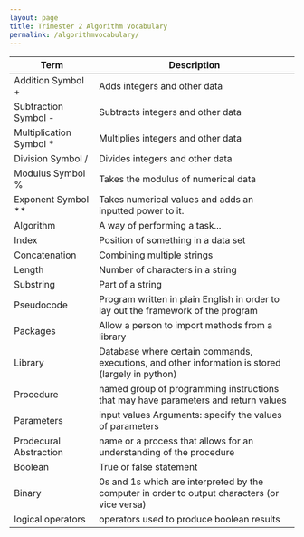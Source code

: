 ```yaml
---
layout: page
title: Trimester 2 Algorithm Vocabulary
permalink: /algorithmvocabulary/
---
```


| Term| Description |
|---- | ------------|
| Addition Symbol + | Adds integers and other data |
| Subtraction Symbol - | Subtracts integers and other data |
| Multiplication Symbol * | Multiplies integers and other data |
| Division Symbol / | Divides integers and other data |
| Modulus Symbol % | Takes the modulus of numerical data |
| Exponent Symbol ** | Takes numerical values and adds an inputted power to it. |
| Algorithm | A way of performing a task... |
| Index | Position of something in a data set |
| Concatenation | Combining multiple strings |
| Length | Number of characters in a string |
| Substring | Part of a string |
| Pseudocode | Program written in plain English in order to lay out the framework of the program|
| Packages | Allow a person to import methods from a library |
| Library | Database where certain commands, executions, and other information is stored (largely in python) | 
| Procedure | named group of programming instructions that may have parameters and return values |
| Parameters | input values Arguments: specify the values of parameters |
| Prodecural Abstraction | name or a process that allows for an understanding of the procedure | 
| Boolean | True or false statement | 
| Binary | 0s and 1s which are interpreted by the computer in order to output characters (or vice versa) | 
| logical operators | operators used to produce boolean results | 
